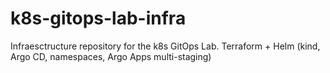 # k8s-gitops-lab-infra
Infraesctructure repository for the k8s GitOps Lab. Terraform + Helm (kind, Argo CD, namespaces, Argo Apps multi-staging)
